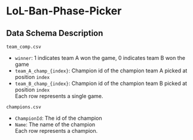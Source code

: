 # LoL-Ban-Phase-Picker
## Data Schema Description
`team_comp.csv`
- `winner`: 1 indicates team A won the game, 0 indicates team B won the game
- `team_A_champ_{index}`: Champion id of the champion team A picked at position `index`
- `team_B_champ_{index}`: Champion id of the champion team B picked at position `index` \
Each row represents a single game.

`champions.csv`
- `ChampionId`: The id of the champion
- `Name`: The name of the champion \
Each row represents a champion.
